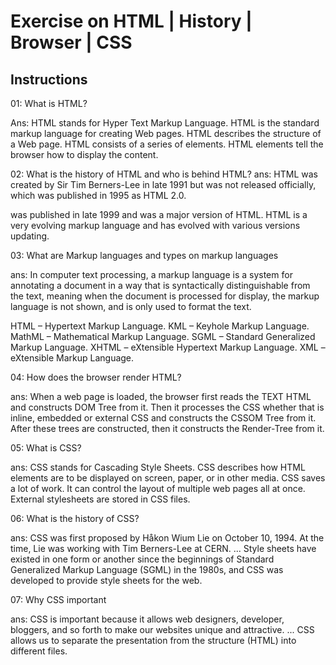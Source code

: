 # Exercise on HTML | History | Browser | CSS

## Instructions

01: What is HTML?

Ans: HTML stands for Hyper Text Markup Language. HTML is the standard markup language for creating Web pages. HTML describes the structure of a Web page. HTML consists of a series of elements. HTML elements tell the browser how to display the content.

02: What is the history of HTML and who is behind HTML?
ans: HTML was created by Sir Tim Berners-Lee in late 1991 but was not released officially, which was published in 1995 as HTML 2.0.

was published in late 1999 and was a major version of HTML. HTML is a very evolving markup language and has evolved with various versions updating.

03: What are Markup languages and types on markup languages

ans: In computer text processing, a markup language is a system for annotating a document in a way that is syntactically distinguishable from the text, meaning when the document is processed for display, the markup language is not shown, and is only used to format the text.

HTML – Hypertext Markup Language.
KML – Keyhole Markup Language.
MathML – Mathematical Markup Language.
SGML – Standard Generalized Markup Language.
XHTML – eXtensible Hypertext Markup Language.
XML – eXtensible Markup Language.

04: How does the browser render HTML?

ans: When a web page is loaded, the browser first reads the TEXT HTML and constructs DOM Tree from it. Then it processes the CSS whether that is inline, embedded or external CSS and constructs the CSSOM Tree from it. After these trees are constructed, then it constructs the Render-Tree from it.

05: What is CSS?

ans: CSS stands for Cascading Style Sheets. CSS describes how HTML elements are to be displayed on screen, paper, or in other media. CSS saves a lot of work. It can control the layout of multiple web pages all at once. External stylesheets are stored in CSS files.

06: What is the history of CSS?

ans: CSS was first proposed by Håkon Wium Lie on October 10, 1994. At the time, Lie was working with Tim Berners-Lee at CERN. ... Style sheets have existed in one form or another since the beginnings of Standard Generalized Markup Language (SGML) in the 1980s, and CSS was developed to provide style sheets for the web.

07: Why CSS important

ans: CSS is important because it allows web designers, developer, bloggers, and so forth to make our websites unique and attractive. ... CSS allows us to separate the presentation from the structure (HTML) into different files.
